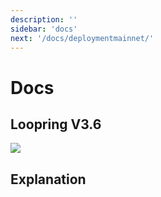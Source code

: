 ```yaml
---
description: ''
sidebar: 'docs'
next: '/docs/deploymentmainnet/'
---
```


# Docs

## Loopring V3.6

[![](https://img.youtube.com/vi/6nZypCa4wgI/0.jpg)](https://www.youtube.com/watch?v=6nZypCa4wgI "Loopring v3.6")

## Explanation
